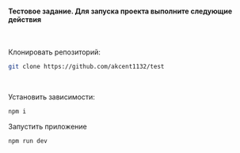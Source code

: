 #### Тестовое задание. Для запуска проекта выполните следующие действия
<br>

Клонировать репозиторий:

```bash
git clone https://github.com/akcent1132/test
```

<br>

Установить зависимости:

```bash
npm i
```
Запустить приложение

```bash
npm run dev
```
<br />
